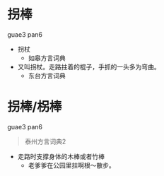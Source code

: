 # 拐棒
guae3 pan6
+ 拐杖
  * 如皋方言词典
+ 又叫拐杖。走路拄着的棍子，手抓的一头多为弯曲。
  * 东台方言词典

# 拐棒/柺棒
guae3 pan6
> 泰州方言词典2
- 走路时支撑身体的木棒或者竹棒
  - 老爹爹在公园里拄啊根～散步。

